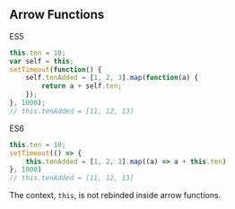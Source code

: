 ## Arrow Functions

ES5
```javascript
this.ten = 10;
var self = this;
setTimeout(function() {
    self.tenAdded = [1, 2, 3].map(function(a) {
        return a + self.ten;
    });
}, 1000);
// this.tenAdded = [11, 12, 13]
```

ES6
```javascript
this.ten = 10;
setTimeout(() => {
    this.tenAdded = [1, 2, 3].map((a) => a + this.ten)
}, 1000)
// this.tenAdded = [11, 12, 13]
```

The context, `this`, is not rebinded inside arrow functions.
